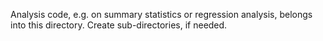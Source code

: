Analysis code, e.g. on summary statistics or regression analysis, belongs into this directory. Create sub-directories, if needed.
